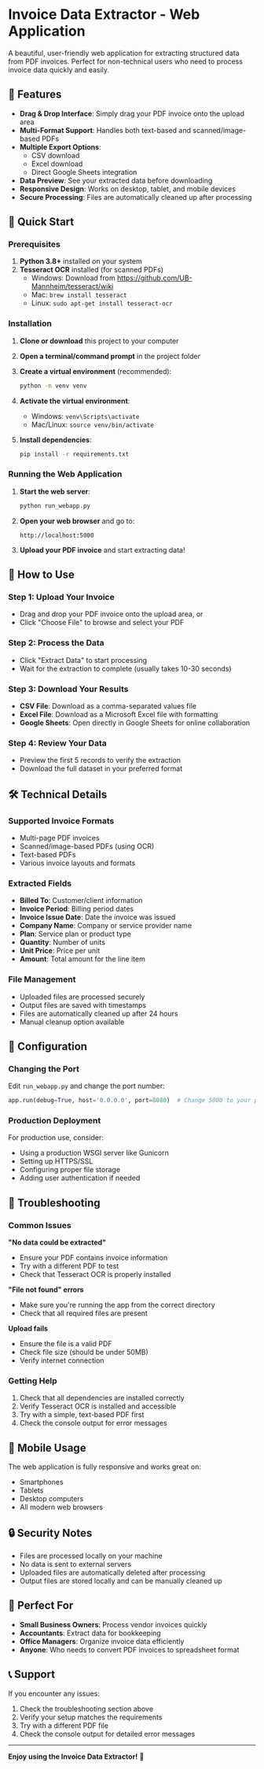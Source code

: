 # Invoice Data Extractor - Web Application

A beautiful, user-friendly web application for extracting structured data from PDF invoices. Perfect for non-technical users who need to process invoice data quickly and easily.

## 🌟 Features

- **Drag & Drop Interface**: Simply drag your PDF invoice onto the upload area
- **Multi-Format Support**: Handles both text-based and scanned/image-based PDFs
- **Multiple Export Options**: 
  - CSV download
  - Excel download  
  - Direct Google Sheets integration
- **Data Preview**: See your extracted data before downloading
- **Responsive Design**: Works on desktop, tablet, and mobile devices
- **Secure Processing**: Files are automatically cleaned up after processing

## 🚀 Quick Start

### Prerequisites

1. **Python 3.8+** installed on your system
2. **Tesseract OCR** installed (for scanned PDFs)
   - Windows: Download from https://github.com/UB-Mannheim/tesseract/wiki
   - Mac: `brew install tesseract`
   - Linux: `sudo apt-get install tesseract-ocr`

### Installation

1. **Clone or download** this project to your computer

2. **Open a terminal/command prompt** in the project folder

3. **Create a virtual environment** (recommended):
   ```bash
   python -m venv venv
   ```

4. **Activate the virtual environment**:
   - Windows: `venv\Scripts\activate`
   - Mac/Linux: `source venv/bin/activate`

5. **Install dependencies**:
   ```bash
   pip install -r requirements.txt
   ```

### Running the Web Application

1. **Start the web server**:
   ```bash
   python run_webapp.py
   ```

2. **Open your web browser** and go to:
   ```
   http://localhost:5000
   ```

3. **Upload your PDF invoice** and start extracting data!

## 📖 How to Use

### Step 1: Upload Your Invoice
- Drag and drop your PDF invoice onto the upload area, or
- Click "Choose File" to browse and select your PDF

### Step 2: Process the Data
- Click "Extract Data" to start processing
- Wait for the extraction to complete (usually takes 10-30 seconds)

### Step 3: Download Your Results
- **CSV File**: Download as a comma-separated values file
- **Excel File**: Download as a Microsoft Excel file with formatting
- **Google Sheets**: Open directly in Google Sheets for online collaboration

### Step 4: Review Your Data
- Preview the first 5 records to verify the extraction
- Download the full dataset in your preferred format

## 🛠️ Technical Details

### Supported Invoice Formats
- Multi-page PDF invoices
- Scanned/image-based PDFs (using OCR)
- Text-based PDFs
- Various invoice layouts and formats

### Extracted Fields
- **Billed To**: Customer/client information
- **Invoice Period**: Billing period dates
- **Invoice Issue Date**: Date the invoice was issued
- **Company Name**: Company or service provider name
- **Plan**: Service plan or product type
- **Quantity**: Number of units
- **Unit Price**: Price per unit
- **Amount**: Total amount for the line item

### File Management
- Uploaded files are processed securely
- Output files are saved with timestamps
- Files are automatically cleaned up after 24 hours
- Manual cleanup option available

## 🔧 Configuration

### Changing the Port
Edit `run_webapp.py` and change the port number:
```python
app.run(debug=True, host='0.0.0.0', port=8080)  # Change 5000 to your preferred port
```

### Production Deployment
For production use, consider:
- Using a production WSGI server like Gunicorn
- Setting up HTTPS/SSL
- Configuring proper file storage
- Adding user authentication if needed

## 🐛 Troubleshooting

### Common Issues

**"No data could be extracted"**
- Ensure your PDF contains invoice information
- Try with a different PDF to test
- Check that Tesseract OCR is properly installed

**"File not found" errors**
- Make sure you're running the app from the correct directory
- Check that all required files are present

**Upload fails**
- Ensure the file is a valid PDF
- Check file size (should be under 50MB)
- Verify internet connection

### Getting Help
1. Check that all dependencies are installed correctly
2. Verify Tesseract OCR is installed and accessible
3. Try with a simple, text-based PDF first
4. Check the console output for error messages

## 📱 Mobile Usage

The web application is fully responsive and works great on:
- Smartphones
- Tablets
- Desktop computers
- All modern web browsers

## 🔒 Security Notes

- Files are processed locally on your machine
- No data is sent to external servers
- Uploaded files are automatically deleted after processing
- Output files are stored locally and can be manually cleaned up

## 🎯 Perfect For

- **Small Business Owners**: Process vendor invoices quickly
- **Accountants**: Extract data for bookkeeping
- **Office Managers**: Organize invoice data efficiently
- **Anyone**: Who needs to convert PDF invoices to spreadsheet format

## 📞 Support

If you encounter any issues:
1. Check the troubleshooting section above
2. Verify your setup matches the requirements
3. Try with a different PDF file
4. Check the console output for detailed error messages

---

**Enjoy using the Invoice Data Extractor!** 🎉 